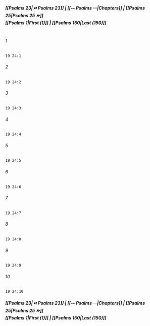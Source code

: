 
##### **[[Psalms 23|⏪ Psalms 23]] | [[-- Psalms --|Chapters]] | [[Psalms 25|Psalms 25 ⏩]]**<br>**[[Psalms 1|First (1)]] | [[Psalms 150|Last (150)]]**<br><br>

###### 1
``` verse
19 24:1
```
###### 2
``` verse
19 24:2
```
###### 3
``` verse
19 24:3
```
###### 4
``` verse
19 24:4
```
###### 5
``` verse
19 24:5
```
###### 6
``` verse
19 24:6
```
###### 7
``` verse
19 24:7
```
###### 8
``` verse
19 24:8
```
###### 9
``` verse
19 24:9
```
###### 10
``` verse
19 24:10
```

##### **[[Psalms 23|⏪ Psalms 23]] | [[-- Psalms --|Chapters]] | [[Psalms 25|Psalms 25 ⏩]]**<br>**[[Psalms 1|First (1)]] | [[Psalms 150|Last (150)]]**
